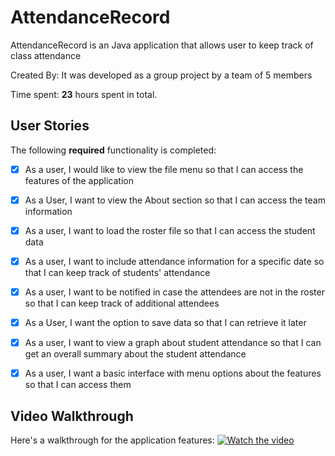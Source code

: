 # AttendanceRecord

AttendanceRecord is an Java application that allows user to keep track of class attendance

Created By: It was developed as a group project by a team of 5 members

Time spent: **23** hours spent in total. 

## User Stories

The following **required** functionality is completed:

* [X] As a user, I would like to view the file menu so that I can access the features of the application
* [X] As a User, I want to view the About section so that I can access the team information
* [X] As a user, I want to load the roster file so that I can access the student data
* [X] As a user, I want to include attendance information for a specific date so that I can keep track of students' attendance
* [X] As a user, I want to be notified in case the attendees are not in the roster so that I can keep track of additional attendees
* [X] As a User, I want the option to save data so that I can retrieve it later
* [X] As a user, I want to view a graph about student attendance so that I can get an overall summary about the student attendance
* [X] As a user, I want a basic interface with menu options about the features so that I can access them


## Video Walkthrough

Here's a walkthrough for the application features:
[![Watch the video](https://github.com/Akash1Asu/DictionaryAppAkash/blob/master/ScreenShot.PNG)](https://drive.google.com/file/d/1BcxDyhy6zccdCcM7hRAVFov_2XQom1qp/view?usp=sharing)

